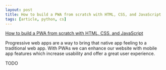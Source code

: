 ```yaml
---
layout: post
title: How to build a PWA from scratch with HTML, CSS, and JavaScript
tags: [article, python, cs]
---
```


[How to build a PWA from scratch with HTML, CSS, and JavaScript](https://www.freecodecamp.org/news/build-a-pwa-from-scratch-with-html-css-and-javascript/)

Progressive web apps are a way to bring that native app feeling to a traditional web app. With PWAs we can enhance our website with mobile app features which increase usability and offer a great user experience.

<!--more-->

TODO